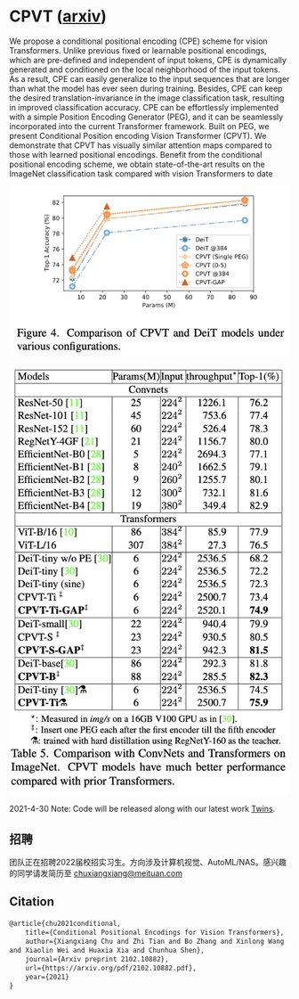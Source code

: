 # CPVT ([arxiv](https://arxiv.org/abs/2102.10882))

We propose a conditional positional encoding (CPE) scheme for vision Transformers. Unlike previous fixed or learnable positional encodings, which are pre-defined and independent of input tokens, CPE is dynamically generated and conditioned on the local neighborhood of the input tokens. As a result, CPE can easily generalize to the input sequences that are longer than what the model has ever seen during training. Besides, CPE can keep the desired translation-invariance in the image classification task, resulting in improved classification accuracy. CPE can be effortlessly implemented with a simple Position Encoding Generator (PEG), and it can be seamlessly incorporated into the current Transformer framework. Built on PEG, we present Conditional Position encoding Vision Transformer (CPVT). We demonstrate that CPVT has visually similar attention maps compared to those with learned positional encodings. Benefit from the conditional positional encoding scheme, we obtain state-of-the-art results on the ImageNet classification task compared with vision Transformers to date

![compared with DeiT](figures/w-deit.png)

![compared with DeiT](figures/sota-comparison.png)

2021-4-30 Note: Code will be released along with our latest work [Twins](https://github.com/Meituan-AutoML/Twins).

## 招聘

团队正在招聘2022届校招实习生。方向涉及计算机视觉、AutoML/NAS。感兴趣的同学请发简历至 chuxiangxiang@meituan.com


## Citation

```
@article{chu2021conditional,
	title={Conditional Positional Encodings for Vision Transformers},
	author={Xiangxiang Chu and Zhi Tian and Bo Zhang and Xinlong Wang and Xiaolin Wei and Huaxia Xia and Chunhua Shen},
	journal={Arxiv preprint 2102.10882},
	url={https://arxiv.org/pdf/2102.10882.pdf},
	year={2021}
}
```
